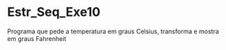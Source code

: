 # Estr_Seq_Exe10
Programa que pede a temperatura em graus Celsius, transforma e mostra em graus Fahrenheit
